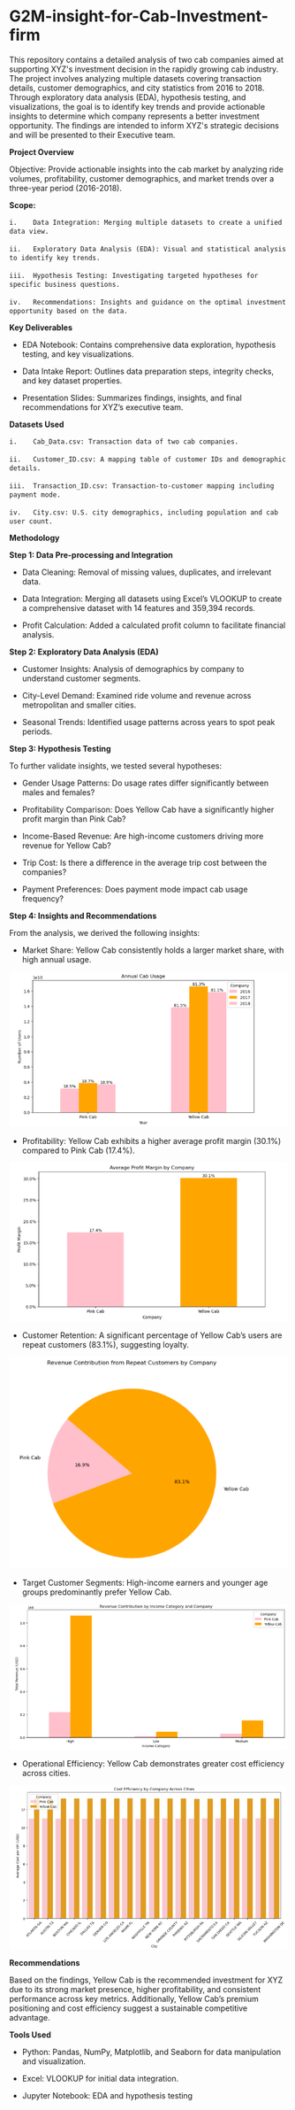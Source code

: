 # G2M-insight-for-Cab-Investment-firm

This repository contains a detailed analysis of two cab companies aimed at supporting XYZ's investment decision in the rapidly growing cab industry. The project involves analyzing multiple datasets covering transaction details, customer demographics, and city statistics from 2016 to 2018. Through exploratory data analysis (EDA), hypothesis testing, and visualizations, the goal is to identify key trends and provide actionable insights to determine which company represents a better investment opportunity. The findings are intended to inform XYZ's strategic decisions and will be presented to their Executive team.

**Project Overview**

Objective: Provide actionable insights into the cab market by analyzing ride volumes, profitability, customer demographics, and market trends over a three-year period (2016-2018).

**Scope:**

    i.    Data Integration: Merging multiple datasets to create a unified data view.

    ii.   Exploratory Data Analysis (EDA): Visual and statistical analysis to identify key trends.

    iii.  Hypothesis Testing: Investigating targeted hypotheses for specific business questions.

    iv.   Recommendations: Insights and guidance on the optimal investment opportunity based on the data.

**Key Deliverables**

- EDA Notebook: Contains comprehensive data exploration, hypothesis testing, and key visualizations.

- Data Intake Report: Outlines data preparation steps, integrity checks, and key dataset properties.

- Presentation Slides: Summarizes findings, insights, and final recommendations for XYZ’s executive team.

**Datasets Used**

    i.    Cab_Data.csv: Transaction data of two cab companies.
   
    ii.   Customer_ID.csv: A mapping table of customer IDs and demographic details.
    
    iii.  Transaction_ID.csv: Transaction-to-customer mapping including payment mode.
    
    iv.   City.csv: U.S. city demographics, including population and cab user count.

**Methodology**

**Step 1: Data Pre-processing and Integration**

- Data Cleaning: Removal of missing values, duplicates, and irrelevant data.

- Data Integration: Merging all datasets using Excel’s VLOOKUP to create a comprehensive dataset with 14 features and 359,394 records.

- Profit Calculation: Added a calculated profit column to facilitate financial analysis.

**Step 2: Exploratory Data Analysis (EDA)**

- Customer Insights: Analysis of demographics by company to understand customer segments.

- City-Level Demand: Examined ride volume and revenue across metropolitan and smaller cities.

- Seasonal Trends: Identified usage patterns across years to spot peak periods.

**Step 3: Hypothesis Testing**

To further validate insights, we tested several hypotheses:

- Gender Usage Patterns: Do usage rates differ significantly between males and females?

- Profitability Comparison: Does Yellow Cab have a significantly higher profit margin than Pink Cab?

- Income-Based Revenue: Are high-income customers driving more revenue for Yellow Cab?

- Trip Cost: Is there a difference in the average trip cost between the companies?

- Payment Preferences: Does payment mode impact cab usage frequency?

**Step 4: Insights and Recommendations**

From the analysis, we derived the following insights:

- Market Share: Yellow Cab consistently holds a larger market share, with high annual usage.
  
![Annual Cab Usage](G2M-images/Annual%20cab%20usage.png)

- Profitability: Yellow Cab exhibits a higher average profit margin (30.1%) compared to Pink Cab (17.4%).
  
![Avearge Profit Margin](G2M-images/Average%20profit%20margin%20by%20company.png)

- Customer Retention: A significant percentage of Yellow Cab’s users are repeat customers (83.1%), suggesting loyalty.
  
![cleaned data](G2M-images/Revenue%20contribution%20from%20repeat%20customers.png)

- Target Customer Segments: High-income earners and younger age groups predominantly prefer Yellow Cab.
  
![cleaned data](G2M-images/Revenue%20contribution%20by%20income%20category%20and%20company.png)

- Operational Efficiency: Yellow Cab demonstrates greater cost efficiency across cities.
  
![cleaned data](G2M-images/Cost%20efficiency%20by%20company%20across%20different%20cities.png)


**Recommendations**

Based on the findings, Yellow Cab is the recommended investment for XYZ due to its strong market presence, higher profitability, and consistent performance across key metrics. Additionally, Yellow Cab’s premium positioning and cost efficiency suggest a sustainable competitive advantage.

**Tools Used**

- Python: Pandas, NumPy, Matplotlib, and Seaborn for data manipulation and visualization.

- Excel: VLOOKUP for initial data integration.

- Jupyter Notebook: EDA and hypothesis testing
